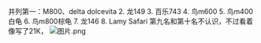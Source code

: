 并列第一：M800、delta dolcevita
2. 龙149
3. 百乐743
4. 鸟m600
5. 鸟m400白龟
6. 鸟m800棕龟
7. 龙146
8. Lamy Safari
第九名和第十名不认识，不过看着像写了21K，
![图片.png](https://upload-images.jianshu.io/upload_images/1936544-6e77ccfaf2a686b2.png?imageMogr2/auto-orient/strip%7CimageView2/2/w/1240)

